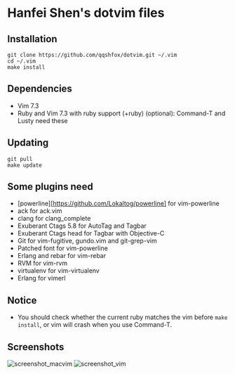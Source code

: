 Hanfei Shen's dotvim files
==========================

Installation
------------

```
git clone https://github.com/qqshfox/dotvim.git ~/.vim
cd ~/.vim
make install
```

Dependencies
------------

* Vim 7.3
* Ruby and Vim 7.3 with ruby support (+ruby) (optional): Command-T and Lusty need these

Updating
--------

```
git pull
make update
```

Some plugins need
-----------------

* [powerline][https://github.com/Lokaltog/powerline] for vim-powerline
* ack for ack.vim
* clang for clang_complete
* Exuberant Ctags 5.8 for AutoTag and Tagbar
* Exuberant Ctags head for Tagbar with Objective-C
* Git for vim-fugitive, gundo.vim and git-grep-vim
* Patched font for vim-powerline
* Erlang and rebar for vim-rebar
* RVM for vim-rvm
* virtualenv for vim-virtualenv
* Erlang for vimerl

Notice
------

* You should check whether the current ruby matches the vim before `make install`, or vim will crash when you use Command-T.


Screenshots
-----------

![screenshot_macvim](https://raw.github.com/qqshfox/dotvim/master/img/screenshot_macvim.png)
![screenshot_vim](https://raw.github.com/qqshfox/dotvim/master/img/screenshot_vim.png)
